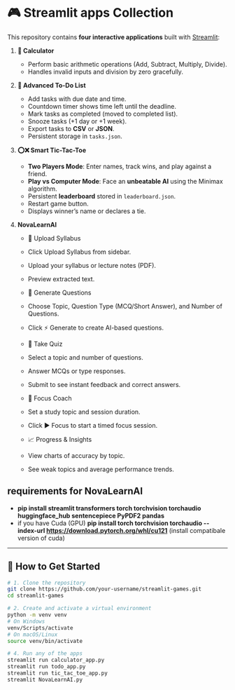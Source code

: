 # 🎮 Streamlit apps Collection

This repository contains **four interactive applications** built with [Streamlit](https://streamlit.io/):

1. **🧮 Calculator**  
   - Perform basic arithmetic operations (Add, Subtract, Multiply, Divide).  
   - Handles invalid inputs and division by zero gracefully.  

2. **📝 Advanced To-Do List**  
   - Add tasks with due date and time.  
   - Countdown timer shows time left until the deadline.  
   - Mark tasks as completed (moved to completed list).  
   - Snooze tasks (+1 day or +1 week).  
   - Export tasks to **CSV** or **JSON**.  
   - Persistent storage in `tasks.json`.  

3. **⭕❌ Smart Tic-Tac-Toe**  
   - **Two Players Mode**: Enter names, track wins, and play against a friend.  
   - **Play vs Computer Mode**: Face an **unbeatable AI** using the Minimax algorithm.  
   - Persistent **leaderboard** stored in `leaderboard.json`.  
   - Restart game button.  
   - Displays winner’s name or declares a tie. 

4. **NovaLearnAI**
   - 📄 Upload Syllabus

   - Click Upload Syllabus from sidebar.

   - Upload your syllabus or lecture notes (PDF).

   - Preview extracted text.

   - 🧠 Generate Questions

   - Choose Topic, Question Type (MCQ/Short Answer), and Number of Questions.

   - Click ⚡ Generate to create AI-based questions.

   - 📝 Take Quiz

   - Select a topic and number of questions.

   - Answer MCQs or type responses.

   - Submit to see instant feedback and correct answers.

   - 🔔 Focus Coach

   - Set a study topic and session duration.

   - Click ▶ Focus to start a timed focus session.

   - 📈 Progress & Insights

   - View charts of accuracy by topic.

   - See weak topics and average performance trends. 

## requirements for NovaLearnAI 
   - **pip install streamlit transformers torch torchvision torchaudio huggingface_hub sentencepiece PyPDF2 pandas**
   - if you have Cuda (GPU) **pip install torch torchvision torchaudio --index-url https://download.pytorch.org/whl/cu121** (install compatibale version of cuda)


---

## 🚀 How to Get Started

```bash
# 1. Clone the repository
git clone https://github.com/your-username/streamlit-games.git
cd streamlit-games

# 2. Create and activate a virtual environment
python -m venv venv
# On Windows
venv/Scripts/activate
# On macOS/Linux
source venv/bin/activate

# 4. Run any of the apps
streamlit run calculator_app.py
streamlit run todo_app.py
streamlit run tic_tac_toe_app.py
streamlit NovaLearnAI.py
